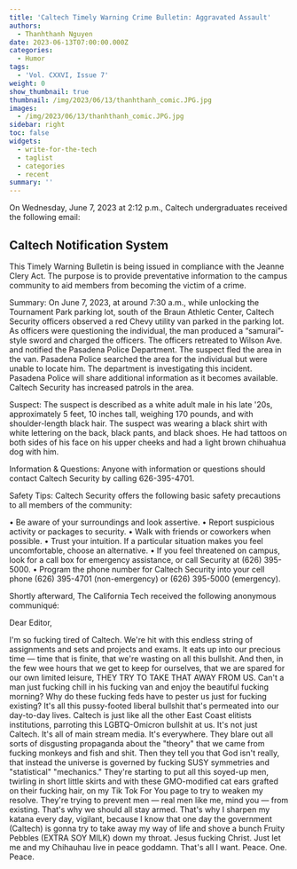 ```yaml
---
title: 'Caltech Timely Warning Crime Bulletin: Aggravated Assault'
authors:
  - Thanhthanh Nguyen
date: 2023-06-13T07:00:00.000Z
categories:
  - Humor
tags:
  - 'Vol. CXXVI, Issue 7'
weight: 0
show_thumbnail: true
thumbnail: /img/2023/06/13/thanhthanh_comic.JPG.jpg
images:
  - /img/2023/06/13/thanhthanh_comic.JPG.jpg
sidebar: right
toc: false
widgets:
  - write-for-the-tech
  - taglist
  - categories
  - recent
summary: ''
---
```


On Wednesday, June 7, 2023 at 2:12 p.m., Caltech undergraduates received the following email:

## Caltech Notification System

This Timely Warning Bulletin is being issued in compliance with the Jeanne Clery Act. The purpose is to provide preventative information to the campus community to aid members from becoming the victim of a crime.

Summary:
On June 7, 2023, at around 7:30 a.m., while unlocking the Tournament Park parking lot, south of the Braun Athletic Center, Caltech Security officers observed a red Chevy utility van parked in the parking lot. As officers were questioning the individual, the man produced a “samurai”-style sword and charged the officers. The officers retreated to Wilson Ave. and notified the Pasadena Police Department. The suspect fled the area in the van. Pasadena Police searched the area for the individual but were unable to locate him. The department is investigating this incident. Pasadena Police will share additional information as it becomes available. Caltech Security has increased patrols in the area.

Suspect:
The suspect is described as a white adult male in his late '20s, approximately 5 feet, 10 inches tall, weighing 170 pounds, and with shoulder-length black hair. The suspect was wearing a black shirt with white lettering on the back, black pants, and black shoes. He had tattoos on both sides of his face on his upper cheeks and had a light brown chihuahua dog with him.

Information & Questions:
Anyone with information or questions should contact Caltech Security by calling 626-395-4701.

Safety Tips:
Caltech Security offers the following basic safety precautions to all members of the community:

• Be aware of your surroundings and look assertive.
• Report suspicious activity or packages to security.
• Walk with friends or coworkers when possible.
• Trust your intuition. If a particular situation makes you feel uncomfortable, choose an alternative.
• If you feel threatened on campus, look for a call box for emergency assistance, or call Security at (626) 395-5000.
• Program the phone number for Caltech Security into your cell phone (626) 395-4701 (non-emergency) or (626) 395-5000 (emergency).

Shortly afterward, The California Tech received the following anonymous communiqué:

Dear Editor,

I'm so fucking tired of Caltech. We're hit with this endless string of assignments and sets and projects and exams. It eats up into our precious time — time that is finite, that we're wasting on all this bullshit. And then, in the few wee hours that we get to keep for ourselves, that we are spared for our own limited leisure, THEY TRY TO TAKE THAT AWAY FROM US. Can't a man just fucking chill in his fucking van and enjoy the beautiful fucking morning? Why do these fucking feds have to pester us just for fucking existing? It's all this pussy-footed liberal bullshit that's permeated into our day-to-day lives. Caltech is just like all the other East Coast elitists institutions, parroting this LGBTQ-Omicron bullshit at us. It's not just Caltech. It's all of main stream media. It's everywhere. They blare out all sorts of disgusting propaganda about the "theory" that we came from fucking monkeys and fish and shit. Then they tell you that God isn't really, that instead the universe is governed by fucking SUSY symmetries and "statistical" "mechanics." They're starting to put all this soyed-up men, twirling in short little skirts and with these GMO-modified cat ears grafted on their fucking hair, on my Tik Tok For You page to try to weaken my resolve. They're trying to prevent men — real men like me, mind you — from existing. That's why we should all stay armed. That's why I sharpen my katana every day, vigilant, because I know that one day the government (Caltech) is gonna try to take away my way of life and shove a bunch Fruity Pebbles (EXTRA SOY MILK) down my throat. Jesus fucking Christ. Just let me and my Chihauhau live in peace goddamn. That's all I want. Peace. One. Peace.
